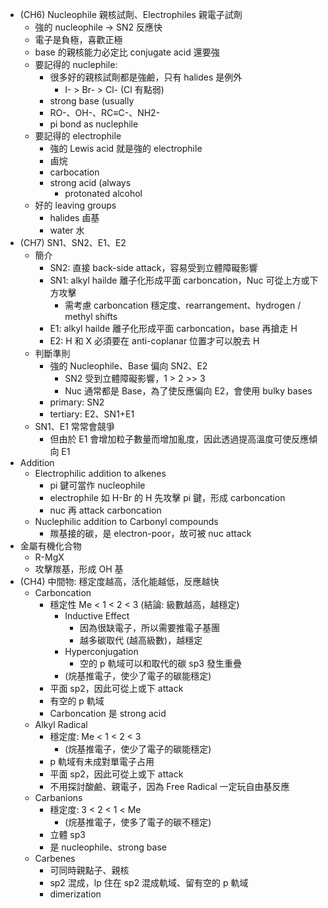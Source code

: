 - (CH6) Nucleophile 親核試劑、Electrophiles 親電子試劑
    - 強的 nucleophile → SN2 反應快
    - 電子是負極，喜歡正極
    - base 的親核能力必定比 conjugate acid 還要強
    - 要記得的 nuclephile:
        - 很多好的親核試劑都是強鹼，只有 halides 是例外
            - I- > Br- > Cl- (Cl 有點弱)
        - strong base (usually
        - RO-、OH-、RC≡C-、NH2-
        - pi bond as nuclephile
    - 要記得的 electrophile
        - 強的 Lewis acid 就是強的 electrophile
        - 鹵烷
        - carbocation
        - strong acid (always
            - protonated alcohol
    - 好的 leaving groups
        - halides 鹵基
        - water 水
- (CH7) SN1、SN2、E1、E2
    - 簡介
        - SN2: 直接 back-side attack，容易受到立體障礙影響
        - SN1: alkyl hailde 離子化形成平面 carboncation，Nuc 可從上方或下方攻擊
            - 需考慮 carboncation 穩定度、rearrangement、hydrogen / methyl shifts
        - E1: alkyl hailde 離子化形成平面 carboncation，base 再搶走 H
        - E2: H 和 X 必須要在 anti-coplanar 位置才可以脫去 H
    - 判斷準則
        - 強的 Nucleophile、Base 偏向 SN2、E2
            - SN2 受到立體障礙影響，1 > 2 >> 3
            - Nuc 通常都是 Base，為了使反應偏向 E2，會使用 bulky bases
        - primary: SN2
        - tertiary: E2、SN1+E1
    - SN1、E1 常常會競爭
        - 但由於 E1 會增加粒子數量而增加亂度，因此透過提高溫度可使反應傾向 E1
- Addition
    - Electrophilic addition to alkenes
        - pi 鍵可當作 nucleophile
        - electrophile 如 H-Br 的 H 先攻擊 pi 鍵，形成 carboncation
        - nuc 再 attack carboncation
    - Nuclephilic addition to Carbonyl compounds
        - 羰基接的碳，是 electron-poor，故可被 nuc attack
- 金屬有機化合物
    - R-MgX
    - 攻擊羰基，形成 OH 基
- (CH4) 中間物: 穩定度越高，活化能越低，反應越快
    - Carboncation
        - 穩定性 Me < 1 < 2 < 3 (結論: 級數越高，越穩定)
          - Inductive Effect
            - 因為很缺電子，所以需要推電子基團
            - 越多碳取代 (越高級數)，越穩定
          - Hyperconjugation
            - 空的 p 軌域可以和取代的碳 sp3 發生重疊
          - (烷基推電子，使少了電子的碳能穩定)
        - 平面 sp2，因此可從上或下 attack
        - 有空的 p 軌域
        - Carboncation 是 strong acid
    - Alkyl Radical
        - 穩定度: Me < 1 < 2 < 3
          - (烷基推電子，使少了電子的碳能穩定)
        - p 軌域有未成對單電子占用
        - 平面 sp2，因此可從上或下 attack
        - 不用探討酸鹼、親電子，因為 Free Radical 一定玩自由基反應
    - Carbanions
        - 穩定度: 3 < 2 < 1 < Me
          - (烷基推電子，使多了電子的碳不穩定)
        - 立體 sp3
        - 是 nucleophile、strong base
    - Carbenes
        - 可同時親點子、親核
        - sp2 混成，lp 住在 sp2 混成軌域、留有空的 p 軌域
        - dimerization